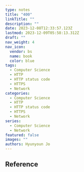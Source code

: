 ```yaml
---
type: notes
title: "400"
linkTitle: ""
description: ""
date: 2023-12-08T12:33:57.123Z
lastmod: 2023-12-09T05:58:13.312Z
draft: ""
nav_weight: 4
nav_icon:
  vendor: bs
  name: book
  color: blue
tags:
  - Computer Science
  - HTTP
  - HTTP status code
  - HTTPS
  - Network
categories:
  - Computer Science
  - HTTP
  - HTTP status code
  - HTTPS
  - Network
series:
  - Computer Science
  - Network
featured: false
images: ""
authors: Hyunyoun Jo
---
```


## Reference
